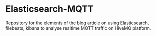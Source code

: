 # Elasticsearch-MQTT
Repository for the elements of the blog article on using Elasticsearch, filebeats, kibana to analyse realtime MQTT traffic on HiveMQ platform.
